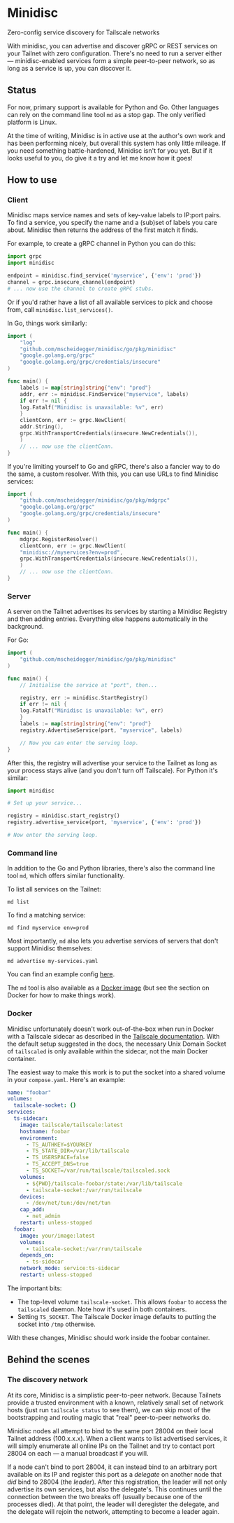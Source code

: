 # Minidisc
Zero-config service discovery for Tailscale networks

With minidisc, you can advertise and discover gRPC or REST services on your
Tailnet with zero configuration. There's no need to run a server either &mdash;
minidisc-enabled services form a simple peer-to-peer network, so as long as a
service is up, you can discover it.

## Status

For now, primary support is available for Python and Go. Other languages can
rely on the command line tool `md` as a stop gap. The only verified platform is
Linux.

At the time of writing, Minidisc is in active use at the author's own work and
has been performing nicely, but overall this system has only little mileage. If
you need something battle-hardened, Minidisc isn't for you yet. But if it looks
useful to you, do give it a try and let me know how it goes!

## How to use

### Client

Minidisc maps service names and sets of key-value labels to IP:port pairs. To
find a service, you specify the name and a (sub)set of labels you care about.
Minidisc then returns the address of the first match it finds.

For example, to create a gRPC channel in Python you can do this:

```python
import grpc
import minidisc

endpoint = minidisc.find_service('myservice', {'env': 'prod'})
channel = grpc.insecure_channel(endpoint)
# ... now use the channel to create gRPC stubs.
```

Or if you'd rather have a list of all available services to pick and choose
from, call `minidisc.list_services()`.

In Go, things work similarly:

```go
import (
    "log"
    "github.com/mscheidegger/minidisc/go/pkg/minidisc"
    "google.golang.org/grpc"
    "google.golang.org/grpc/credentials/insecure"
)

func main() {
    labels := map[string]string{"env": "prod"}
    addr, err := minidisc.FindService("myservice", labels)
    if err != nil {
	log.Fatalf("Minidisc is unavailable: %v", err)
    }
    clientConn, err := grpc.NewClient(
	addr.String(),
	grpc.WithTransportCredentials(insecure.NewCredentials()),
    )
    // ... now use the clientConn.
}
```

If you're limiting yourself to Go and gRPC, there's also a fancier way to do the
same, a custom resolver. With this, you can use URLs to find Minidisc services:

```go
import (
    "github.com/mscheidegger/minidisc/go/pkg/mdgrpc"
    "google.golang.org/grpc"
    "google.golang.org/grpc/credentials/insecure"
)

func main() {
    mdgrpc.RegisterResolver()
    clientConn, err := grpc.NewClient(
	"minidisc://myservices?env=prod",
	grpc.WithTransportCredentials(insecure.NewCredentials()),
    )
    // ... now use the clientConn.
}
```

### Server

A server on the Tailnet advertises its services by starting a Minidisc Registry
and then adding entries. Everything else happens automatically in the
background.

For Go:

```go
import (
    "github.com/mscheidegger/minidisc/go/pkg/minidisc"
)

func main() {
    // Initialise the service at "port", then...

    registry, err := minidisc.StartRegistry()
    if err != nil {
	log.Fatalf("Minidisc is unavailable: %v", err)
    }
    labels := map[string]string{"env": "prod"}
    registry.AdvertiseService(port, "myservice", labels)

    // Now you can enter the serving loop.
}

```

After this, the registry will advertise your service to the Tailnet as long as
your process stays alive (and you don't turn off Tailscale). For Python it's
similar:

```python
import minidisc

# Set up your service...

registry = minidisc.start_registry()
registry.advertise_service(port, 'myservice', {'env': 'prod'})

# Now enter the serving loop.
```

### Command line

In addition to the Go and Python libraries, there's also the command line tool
`md`, which offers similar functionality.

To list all services on the Tailnet:
```shell
md list
```

To find a matching service:
```shell
md find myservice env=prod
```

Most importantly, `md` also lets you advertise services of servers that don't
support Minidisc themselves:

```shell
md advertise my-services.yaml
```

You can find an example config
[here](https://github.com/mscheidegger/minidisc/blob/main/example-cfg.yaml).

The `md` tool is also available as a [Docker
image](https://github.com/mscheidegger/minidisc/pkgs/container/minidisc%2Fmd-cli)
(but see the section on Docker for how to make things work).

### Docker

Minidisc unfortunately doesn't work out-of-the-box when run in Docker with a
Tailscale sidecar as described in the [Tailscale
documentation](https://tailscale.com/kb/1282/docker). With the default setup
suggested in the docs, the necessary Unix Domain Socket of `tailscaled` is only
available within the sidecar, not the main Docker container.

The easiest way to make this work is to put the socket into a shared volume in
your `compose.yaml`. Here's an example:

```yaml
name: "foobar"
volumes:
  tailscale-socket: {}
services:
  ts-sidecar:
    image: tailscale/tailscale:latest
    hostname: foobar
    environment:
      - TS_AUTHKEY=$YOURKEY
      - TS_STATE_DIR=/var/lib/tailscale
      - TS_USERSPACE=false
      - TS_ACCEPT_DNS=true
      - TS_SOCKET=/var/run/tailscale/tailscaled.sock
    volumes:
      - ${PWD}/tailscale-foobar/state:/var/lib/tailscale
      - tailscale-socket:/var/run/tailscale
    devices:
      - /dev/net/tun:/dev/net/tun
    cap_add:
      - net_admin
    restart: unless-stopped
  foobar:
    image: your/image:latest
    volumes:
      - tailscale-socket:/var/run/tailscale
    depends_on:
      - ts-sidecar
    network_mode: service:ts-sidecar
    restart: unless-stopped
```

The important bits:

- The top-level volume `tailscale-socket`. This allows `foobar` to access the
  `tailscaled` daemon. Note how it's used in both containers.
- Setting `TS_SOCKET`. The Tailscale Docker image defaults to putting the socket
  into `/tmp` otherwise.

With these changes, Minidisc should work inside the foobar container.

## Behind the scenes

### The discovery network

At its core, Minidisc is a simplistic peer-to-peer network. Because Tailnets
provide a trusted environment with a known, relatively small set of network
hosts (just run `tailscale status` to see them), we can skip most of the
bootstrapping and routing magic that "real" peer-to-peer networks do.

Minidisc nodes all attempt to bind to the same port 28004 on their local Tailnet
address (100.x.x.x). When a client wants to list advertised services, it will
simply enumerate all online IPs on the Tailnet and try to contact port 28004 on
each &mdash; a manual broadcast if you will.

If a node can't bind to port 28004, it can instead bind to an arbitrary port
available on its IP and register this port as a *delegate* on another node that
*did* bind to 28004 (the *leader*). After this registration, the leader will not
only advertise its own services, but also the delegate's. This continues until
the connection between the two breaks off (usually because one of the processes
died). At that point, the leader will deregister the delegate, and the delegate
will rejoin the network, attempting to become a leader again.
